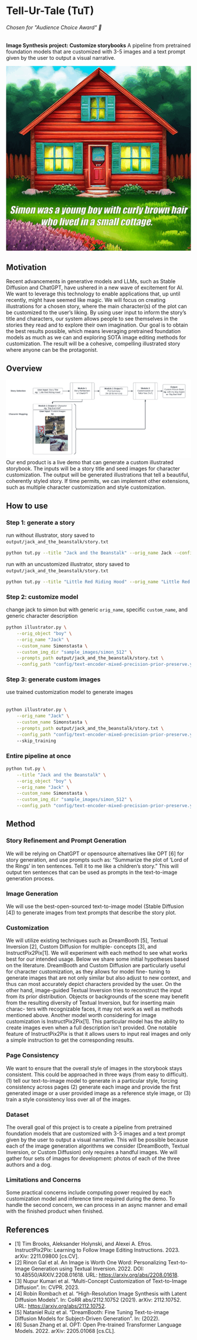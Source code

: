 # Tell-Ur-Tale (TuT)
###### Chosen for "Audience Choice Award" 🥇
**Image Synthesis project: Customize storybooks** A pipeline from pretrained foundation models that are customized with 3-5 images and a
text prompt given by the user to output a visual narrative.

![sample output gif of pipeline](resource/simon_and_the_beanstalk.gif)

## Motivation
Recent advancements in generative models and LLMs, such as Stable Diffusion and ChatGPT, have ushered in a new
wave of excitement for AI. We want to leverage this technology to enable applications that, up until recently, might
have seemed like magic.
We will focus on creating illustrations for a chosen story, where the main character(s) of the plot can be customized
to the user’s liking. By using user input to inform the story’s title and characters, our system allows people to see
themselves in the stories they read and to explore their own imagination. Our goal is to obtain the best results possible,
which means leveraging pretrained foundation models as much as we can and exploring SOTA image editing methods
for customization. The result will be a cohesive, compelling illustrated story where anyone can be the protagonist.

## Overview
![diagram of pipeline](resource/TuT2.png)
Our end product is a live demo that can generate a custom illustrated storybook. The inputs will be a story title and
seed images for character customization. The output will be generated illustrations that tell a beautiful, coherently
styled story. If time permits, we can implement other extensions, such as multiple character customization and style
customization.

## How to use
### Step 1: generate a story
run without illustrator, story saved to `output/jack_and_the_beanstalk/story.txt`
```sh
python tut.py --title "Jack and the Beanstalk" --orig_name Jack --config_path config/story-only.yml
```
run with an uncustomized illustrator, story saved to `output/jack_and_the_beanstalk/story.txt`
```sh
python tut.py --title "Little Red Riding Hood" --orig_name "Little Red Riding Hood" --config_path config/openjourney.yml
```

### Step 2: customize model
change jack to simon but with generic `orig_name`, specific `custom_name`, and generic character description
```sh
python illustrator.py \
    --orig_object "boy" \
    --orig_name "Jack" \
    --custom_name Simonstasta \
    --custom_img_dir "sample_images/simon_512" \
    --prompts_path output/jack_and_the_beanstalk/story.txt \
    --config_path "config/text-encoder-mixed-precision-prior-preserve.yml" \
```

### Step 3: generate custom images
use trained customization model to generate images
```sh

python illustrator.py \
    --orig_name "Jack" \
    --custom_name Simonstasta \
    --prompts_path output/jack_and_the_beanstalk/story.txt \
    --config_path "config/text-encoder-mixed-precision-prior-preserve.yml"
    --skip_training
```

### Entire pipeline at once
```sh
python tut.py \
    --title "Jack and the Beanstalk" \
    --orig_object "boy" \
    --orig_name "Jack" \
    --custom_name Simonstasta \
    --custom_img_dir "sample_images/simon_512" \
    --config_path "config/text-encoder-mixed-precision-prior-preserve.yml"
```

## Method

### Story Refinement and Prompt Generation
We will be relying on ChatGPT or opensource alternatives like OPT [6] for story generation, and use prompts such as:
“Summarize the plot of ‘Lord of the Rings’ in ten sentences. Tell it to me like a children’s story.” This will output ten
sentences that can be used as prompts in the text-to-image generation process.

### Image Generation
We will use the best-open-sourced text-to-image model (Stable Diffusion [4]) to generate images from text prompts
that describe the story plot.

### Customization
We will utilize existing techniques such as DreamBooth [5], Textual Inversion [2], Custom Diffusion for multiple-
concepts [3], and InstructPix2Pix[1]. We will experiment with each method to see what works best for our intended
usage. Below we share some initial hypotheses based on the literature.
DreamBooth and Custom Diffusion are particularly useful for character customization, as they allows for model fine-
tuning to generate images that are not only similar but also adjust to new context, and thus can most accurately depict
characters provided by the user.
On the other hand, image-guided Textual Inversion tries to reconstruct the input from its prior distribution. Objects or
backgrounds of the scene may benefit from the resulting diversity of Textual Inversion, but for inserting main charac-
ters with recognizable faces, it may not work as well as methods mentioned above.
Another model worth considering for image customization is InstructPix2Pix[1]. This particular model has the ability
to create images even when a full description isn’t provided. One notable feature of InstructPix2Pix is that it allows
users to input real images and only a simple instruction to get the corresponding results.

### Page Consistency
We want to ensure that the overall style of images in the storybook stays consistent. This could be approached in three
ways (from easy to difficult). (1) tell our text-to-image model to generate in a particular style, forcing consistency
across pages (2) generate each image and provide the first generated image or a user provided image as a reference
style image, or (3) train a style consistency loss over all of the images.

### Dataset
The overall goal of this project is to create a pipeline from pretrained foundation models that are customized with
3-5 images and a text prompt given by the user to output a visual narrative. This will be possible because each of
the image generation algorithms we consider (DreamBooth, Textual Inversion, or Custom Diffusion) only requires a
handful images. We will gather four sets of images for development: photos of each of the three authors and a dog.

### Limitations and Concerns
Some practical concerns include computing power required by each customization model and inference time required
during the demo. To handle the second concern, we can process in an async manner and email with the finished
product when finished.

## References
- [1] Tim Brooks, Aleksander Holynski, and Alexei A. Efros. InstructPix2Pix: Learning to Follow Image Editing
Instructions. 2023. arXiv: 2211.09800 [cs.CV].
- [2] Rinon Gal et al. An Image is Worth One Word: Personalizing Text-to-Image Generation using Textual Inversion. 2022. DOI: 10.48550/ARXIV.2208.01618. URL: https://arxiv.org/abs/2208.01618.
- [3] Nupur Kumari et al. “Multi-Concept Customization of Text-to-Image Diffusion”. In: CVPR. 2023.
- [4] Robin Rombach et al. “High-Resolution Image Synthesis with Latent Diffusion Models”. In: CoRR abs/2112.10752 (2021). arXiv: 2112.10752. URL: https://arxiv.org/abs/2112.10752.
- [5] Nataniel Ruiz et al. “DreamBooth: Fine Tuning Text-to-image Diffusion Models for Subject-Driven Generation”. In: (2022).
- [6] Susan Zhang et al. OPT: Open Pre-trained Transformer Language Models. 2022. arXiv: 2205.01068 [cs.CL].
